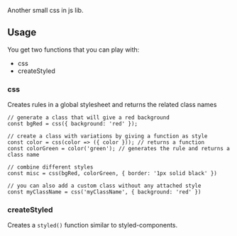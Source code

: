 Another small css in js lib.

## Usage

You get two functions that you can play with:
- css
- createStyled

### css

Creates rules in a global stylesheet and returns the related class names

```JS
// generate a class that will give a red background
const bgRed = css({ background: 'red' });

// create a class with variations by giving a function as style
const color = css(color => ({ color })); // returns a function
const colorGreen = color('green'); // generates the rule and returns a class name

// combine different styles
const misc = css(bgRed, colorGreen, { border: '1px solid black' })

// you can also add a custom class without any attached style
const myClassName = css('myClassName', { background: 'red' })
```

### createStyled

Creates a `styled()` function similar to styled-components.

```JS

```

